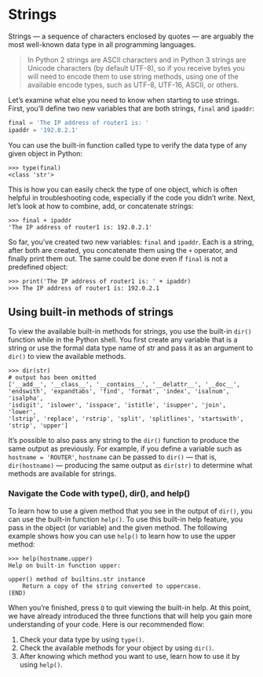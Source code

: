 # Strings

Strings — a sequence of characters enclosed by quotes — are arguably the most well-known data type in all programming
languages.

> In Python 2 strings are ASCII characters and in Python 3 strings are Unicode characters (by default UTF-8), so if you
> receive bytes you will need to encode them to use string methods, using one of the available encode types, such as
> UTF-8, UTF-16, ASCII, or others.

Let’s examine what else you need to know when starting to use strings. First, you’ll define two new variables that are
both strings, `final` and `ipaddr`:

````py
final = 'The IP address of router1 is: '
ipaddr = '192.0.2.1'
````

You can use the built-in function called type to verify the data type of any given object in Python:

````pycon
>>> type(final)
<class 'str'>
````

This is how you can easily check the type of one object, which is often helpful in troubleshooting code, especially if
the code you didn’t write. Next, let’s look at how to combine, add, or concatenate strings:

````pycon
>>> final + ipaddr
'The IP address of router1 is: 192.0.2.1'
````

So far, you’ve created two new variables: ``final`` and ``ipaddr``. Each is a string, after both are created, you
concatenate them using the ``+`` operator, and finally print them out. The same could be done even if ``final`` is not a
predefined object:

````pycon
>>> print('The IP address of router1 is: ' + ipaddr)
>>> The IP address of router1 is: 192.0.2.1
````

## Using built-in methods of strings

To view the available built-in methods for strings, you use the built-in ``dir()`` function while in the Python shell.
You
first create any variable that is a string or use the formal data type name of str and pass it as an argument
to ``dir()``
to view the available methods.

````pycon
>>> dir(str)
# output has been omitted
['__add__', '__class__', '__contains__', '__delattr__', '__doc__',
'endswith', 'expandtabs', 'find', 'format', 'index', 'isalnum', 'isalpha',
'isdigit', 'islower', 'isspace', 'istitle', 'isupper', 'join', 'lower',
'lstrip', 'replace', 'rstrip', 'split', 'splitlines', 'startswith',
'strip', 'upper']
````

It’s possible to also pass any string to the ``dir()`` function to produce the same output as previously. For example,
if you define a variable such as ``hostname = 'ROUTER'``, ``hostname`` can be passed to ``dir()`` — that
is, ``dir(hostname)`` — producing the same output as ``dir(str)`` to determine what methods are available for strings.

### Navigate the Code with type(), dir(), and help()

To learn how to use a given method that you see in the output of ``dir()``, you can use the built-in
function ``help()``. To use
this built-in help feature, you pass in the object (or variable) and the given method. The following example shows how
you can use ``help()`` to learn how to use the upper method:

````pycon
>>> help(hostname.upper)
Help on built-in function upper:

upper() method of builtins.str instance
    Return a copy of the string converted to uppercase.
(END)
````

When you’re finished, press ``Q`` to quit viewing the built-in help. At this point, we have already introduced the three
functions that will help you gain more understanding of your code. Here is our recommended flow:

1. Check your data type by using ``type()``.
2. Check the available methods for your object by using ``dir()``.
3. After knowing which method you want to use, learn how to use it by using ``help()``.
